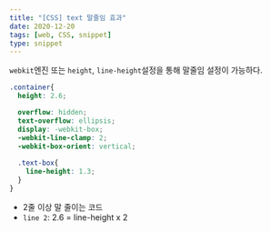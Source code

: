 ```yaml
---
title: "[CSS] text 말줄임 효과"
date: 2020-12-20
tags: [web, CSS, snippet]
type: snippet
---
```



`webkit`엔진 또는 `height`, `line-height`설정을 통해 말줄임 설정이 가능하다.


```css
.container{
  height: 2.6;

  overflow: hidden;
  text-overflow: ellipsis;
  display: -webkit-box;
  -webkit-line-clamp: 2; 
  -webkit-box-orient: vertical;
  
  .text-box{
    line-height: 1.3;
  }
}
```
- 2줄 이상 말 줄이는 코드
- `line 2`: 2.6 = line-height x 2
